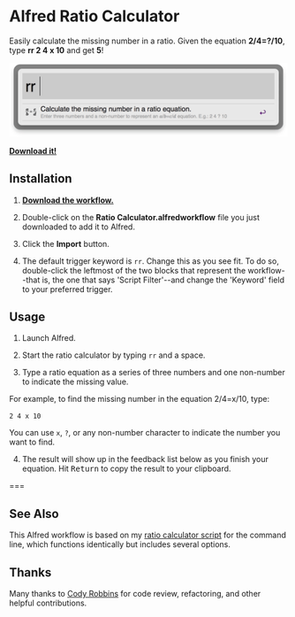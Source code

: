 # Alfred Ratio Calculator

Easily calculate the missing number in a ratio. Given the equation **2/4=?/10**, type **rr 2 4 x 10** and get **5**!

<img src="art/example.gif" width="640">

**[Download it!](https://github.com/matthewmcvickar/alfred-ratio-calculator/releases/download/v1.0/Ratio.Calculator.alfredworkflow)**

## Installation

1. **[Download the workflow.](https://github.com/matthewmcvickar/alfred-ratio-calculator/releases/download/v1.0/Ratio.Calculator.alfredworkflow)**

2. Double-click on the **Ratio Calculator.alfredworkflow** file you just downloaded to add it to Alfred.

3. Click the **Import** button.

4. The default trigger keyword is `rr`. Change this as you see fit. To do so, double-click the leftmost of the two blocks that represent the workflow--that is, the one that says 'Script Filter'--and change the 'Keyword' field to your preferred trigger.

## Usage

1. Launch Alfred.

2. Start the ratio calculator by typing `rr` and a space.

3. Type a ratio equation as a series of three numbers and one non-number to indicate the missing value.

  For example, to find the missing number in the equation 2/4=x/10, type:

  ```
  2 4 x 10
  ```

  You can use `x`, `?`, or any non-number character to indicate the number you want to find.

4. The result will show up in the feedback list below as you finish your equation. Hit <kbd>Return</kbd> to copy the result to your clipboard.

===

## See Also

This Alfred workflow is based on my [ratio calculator script](https://github.com/matthewmcvickar/ratio-calculator) for the command line, which functions identically but includes several options.

## Thanks

Many thanks to [Cody Robbins](http://github.com/codyrobbins) for code review, refactoring, and other helpful contributions.
